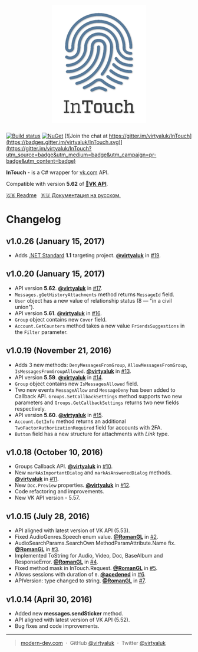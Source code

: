 <h1 align="center"><img width="256" src="media/it-logo.png" alt="InTouch logo" style="clear: right;"><br/></h1>

[![Build status](https://ci.appveyor.com/api/projects/status/m3lbiphdft6bn059?svg=true)](https://ci.appveyor.com/project/virtyaluk/intouch) [![NuGet](https://img.shields.io/nuget/v/ModernDev.InTouch.svg?maxAge=7200)](https://www.nuget.org/packages/ModernDev.InTouch/) [![Join the chat at https://gitter.im/virtyaluk/InTouch](https://badges.gitter.im/virtyaluk/InTouch.svg)](https://gitter.im/virtyaluk/InTouch?utm_source=badge&utm_medium=badge&utm_campaign=pr-badge&utm_content=badge)


**InTouch** - is a C# wrapper for [vk.com](https://vk.com/) API.

Compatible with version **5.62** of **[:link:VK API](https://new.vk.com/dev/versions)**.

[:uk: Readme](README.md) &nbsp; [:ru: Документация на русском.](README.ru.md)

# Changelog

## v1.0.26 (January 15, 2017)
- Adds [.NET Standard](https://blogs.msdn.microsoft.com/dotnet/2016/09/26/introducing-net-standard/) **1.1** targeting project. [**@virtyaluk**](https://github.com/virtyaluk) in [#19](https://github.com/virtyaluk/InTouch/pull/19).

## v1.0.20 (January 15, 2017)
- API version **5.62**. [**@virtyaluk**](https://github.com/virtyaluk) in [#17](https://github.com/virtyaluk/InTouch/pull/17).
 - `Messages.gGetHistoryAttachments` method returns `MessageId` field.
 - `User` object has a new value of relationship status (8 — "in a civil union").
- API version **5.61**. [**@virtyaluk**](https://github.com/virtyaluk) in [#16](https://github.com/virtyaluk/InTouch/pull/16).
 - `Group` object contains new `Cover` field.
 - `Account.GetCounters` method takes a new value `FriendsSuggestions` in the `Filter` parameter.

## v1.0.19 (November 21, 2016)
- Adds 3 new methods: `DenyMessagesFromGroup`, `AllowMessagesFromGroup`, `IsMessagesFromGroupAllowed`. [**@virtyaluk**](https://github.com/virtyaluk) in [#13](https://github.com/virtyaluk/InTouch/pull/13).
- API version **5.59**. [**@virtyaluk**](https://github.com/virtyaluk) in [#14](https://github.com/virtyaluk/InTouch/pull/14).
 - `Group` object contains new `IsMessagesAllowed` field.
 - Two new events `MessageAllow` and `MessageDeny` has been added to Callback API. `Groups.SetCallbackSettings` method supports two new parameters and `Groups.GetCallbackSettings` returns two new fields respectively.
- API version **5.60**. [**@virtyaluk**](https://github.com/virtyaluk) in [#15](https://github.com/virtyaluk/InTouch/pull/15).
 - `Account.GetInfo` method returns an additional `TwoFactorAuthorizationRequired` field for accounts with 2FA.
 - `Button` field has a new structure for attachments with *Link* type.

## v1.0.18 (October 10, 2016)
- Groups Callback API. [**@virtyaluk**](https://github.com/virtyaluk) in [#10](https://github.com/virtyaluk/InTouch/pull/10).
- New `markAsImportantDialog` and `markAsAnsweredDialog` methods. [**@virtyaluk**](https://github.com/virtyaluk) in [#11](https://github.com/virtyaluk/InTouch/pull/11).
- New `Doc.Preview` properties. [**@virtyaluk**](https://github.com/virtyaluk) in [#12](https://github.com/virtyaluk/InTouch/pull/12).
- Code refactoring and improvements.
- New VK API version - 5.57.

## v1.0.15 (July 28, 2016)
- API aligned with latest version of VK API (5.53).
- Fixed AudioGenres.Speech enum value. [**@RomanGL**](https://githuv.com/RomanGL) in [#2](https://github.com/virtyaluk/InTouch/pull/2).
- AudioSearchParams.SearchOwn MethodParamAttribute.Name fix. [**@RomanGL**](https://githuv.com/RomanGL) in [#3](https://github.com/virtyaluk/InTouch/pull/3).
- Implemented ToString for Audio, Video, Doc, BaseAlbum and ResponseError. [**@RomanGL**](https://githuv.com/RomanGL) in [#4](https://github.com/virtyaluk/InTouch/pull/4).
- Fixed method mask in InTouch.Request<T>. [**@RomanGL**](https://githuv.com/RomanGL) in [#5](https://github.com/virtyaluk/InTouch/pull/5).
- Allows sessions with duration of `0`. [**@acedened**](https://github.com/acedened) in [#6](https://github.com/virtyaluk/InTouch/pull/6).
- APIVersion: type changed to string. [**@RomanGL**](https://githuv.com/RomanGL) in [#7](https://github.com/virtyaluk/InTouch/pull/7).

## v1.0.14 (April 30, 2016)

- Added new **messages.sendSticker** method.
- API aligned with latest version of VK API (5.52).
- Bug fixes and code improvements.

---

> [modern-dev.com](http://modern-dev.com) &nbsp;&middot;&nbsp;
> GitHub [@virtyaluk](https://github.com/virtyaluk) &nbsp;&middot;&nbsp;
> Twitter [@virtyaluk](https://twitter.com/virtyaluk)
